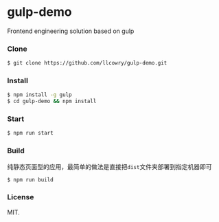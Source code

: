 # gulp-demo

Frontend engineering solution based on gulp


### Clone

``` bash
$ git clone https://github.com/llcowry/gulp-demo.git
```

### Install

``` bash
$ npm install -g gulp
$ cd gulp-demo && npm install
```

### Start

``` bash
$ npm run start
```

### Build

纯静态页面型的应用，最简单的做法是直接把`dist`文件夹部署到指定机器即可

``` bash
$ npm run build
```

### License

MIT.
